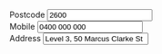 <div class="au-body au-body--dark example-form-item">
  <label class="example-label au-label--dark" for="text-input-sm-dark">Postcode</label>
  <input class="au-text-input au-text-input--dark au-text-input--width-sm" name="text-input-sm-dark" id="text-input-sm-dark" type="number" value="2600">
</div>

<div class="au-body au-body--dark example-form-item">
  <label class="example-label au-label--dark" for="text-input-md-dark">Mobile</label>
  <input class="au-text-input au-text-input--dark au-text-input--width-md" name="text-input-md-dark" id="text-input-md-dark" type="tel" value="0400 000 000">
</div>

<div class="au-body au-body--dark example-form-item">
  <label class="example-label au-label--dark" for="text-input-lg-dark">Address</label>
  <input class="au-text-input au-text-input--dark au-text-input--width-lg" name="text-input-lg-dark" id="text-input-lg-dark" type="text" value="Level 3, 50 Marcus Clarke St">
</div>

